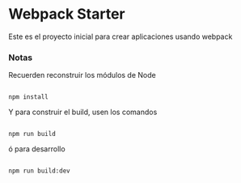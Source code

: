# Webpack Starter

Este es el proyecto inicial para crear aplicaciones usando webpack

### Notas

Recuerden reconstruir los módulos de Node

```Node

npm install
```

Y para construir el build, usen los comandos

```Node

npm run build
```

ó para desarrollo

```Node

npm run build:dev
```
